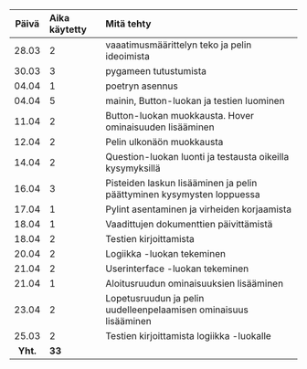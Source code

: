 | Päivä | Aika käytetty | Mitä tehty  |
| :----:|:-----| :-----|
| 28.03 | 2   | vaaatimusmäärittelyn teko ja pelin ideoimista
| 30.03 | 3   | pygameen tutustumista
| 04.04 | 1   | poetryn asennus
| 04.04 | 5   | mainin, Button-luokan ja testien luominen
| 11.04 | 2   | Button-luokan muokkausta. Hover ominaisuuden lisääminen
| 12.04 | 2   | Pelin ulkonäön muokkausta
| 14.04 | 2   | Question-luokan luonti ja testausta oikeilla kysymyksillä
| 16.04 | 3   | Pisteiden laskun lisääminen ja pelin päättyminen kysymysten loppuessa
| 17.04 | 1   | Pylint asentaminen ja virheiden korjaamista
| 18.04 | 1   | Vaadittujen dokumenttien päivittämistä
| 18.04 | 2   | Testien kirjoittamista
| 20.04 | 2   | Logiikka -luokan tekeminen
| 21.04 | 2   | Userinterface -luokan tekeminen
| 21.04 | 1   | Aloitusruudun ominaisuuksien lisääminen
| 23.04 | 2  | Lopetusruudun ja pelin uudelleenpelaamisen ominaisuus lisääminen
| 25.03 | 2   | Testien kirjoittamista logiikka -luokalle
| **Yht.**  | **33**  |

